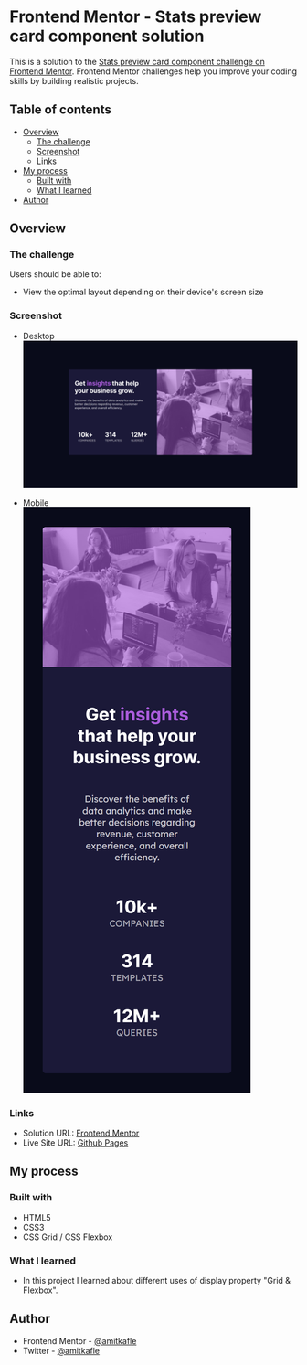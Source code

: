 # Frontend Mentor - Stats preview card component solution

This is a solution to the [Stats preview card component challenge on Frontend Mentor](https://www.frontendmentor.io/challenges/stats-preview-card-component-8JqbgoU62). Frontend Mentor challenges help you improve your coding skills by building realistic projects. 


## Table of contents
- [Overview](#overview)
  - [The challenge](#the-challenge)
  - [Screenshot](#screenshot)
  - [Links](#links)
- [My process](#my-process)
  - [Built with](#built-with)
  - [What I learned](#what-i-learned)
- [Author](#author)


## Overview
### The challenge
Users should be able to:
- View the optimal layout depending on their device's screen size

### Screenshot
- Desktop
![Desktop](/screenshots/desktop.png)  
  
- Mobile<br>
![Mobile](/screenshots/mobile.png)

### Links
- Solution URL: [Frontend Mentor](https://www.frontendmentor.io/solutions/stats-preview-card-component-using-html-css-flexbox-and-grid-ilrgCdpGr)
- Live Site URL: [Github Pages](https://amitkafle.github.io/FEM-Stats-Preview-Card-Component/)

## My process
### Built with
- HTML5
- CSS3
- CSS Grid / CSS Flexbox

### What I learned
- In this project I learned about different uses of display property "Grid & Flexbox".

## Author
- Frontend Mentor - [@amitkafle](https://www.frontendmentor.io/profile/amitkafle)
- Twitter - [@amitkafle](https://www.twitter.com/amitkafle)